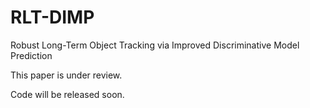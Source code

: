 # RLT-DIMP
Robust Long-Term Object Tracking via Improved Discriminative Model Prediction

This paper is under review.

Code will be released soon.
